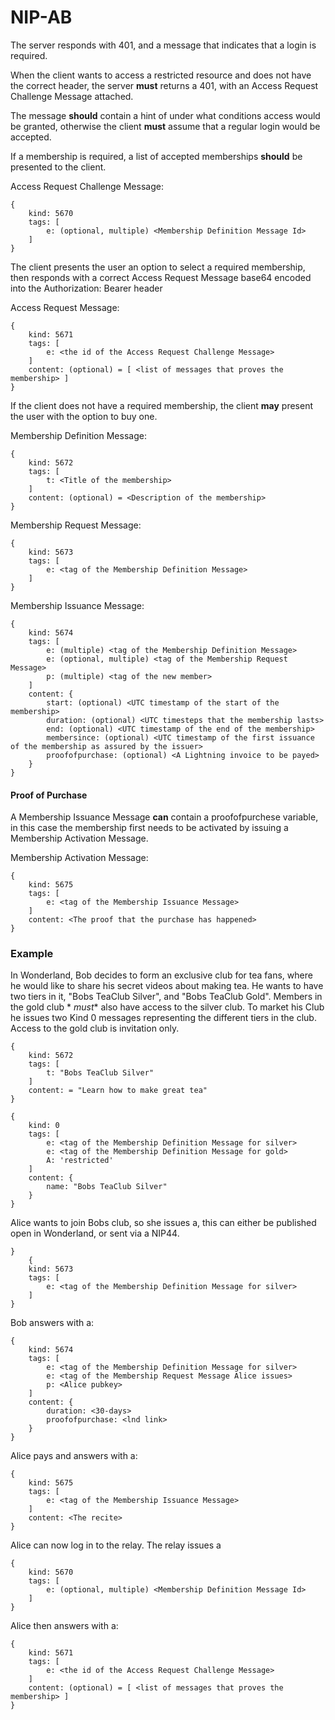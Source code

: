 NIP-AB
======

The server responds with 401, and a message that indicates that a login is required.

When the client wants to access a restricted resource and does not have the correct header, the server **must** returns
a
401, with an Access Request Challenge Message attached.

The message **should** contain a hint of under what conditions access would be granted, otherwise the client **must**
assume that a regular login would be accepted.

If a membership is required, a list of accepted memberships **should** be presented to the client.

Access Request Challenge Message:

    {
        kind: 5670
        tags: [
            e: (optional, multiple) <Membership Definition Message Id>
        ]
    }

The client presents the user an option to select a required membership, then responds with a correct Access Request
Message base64 encoded into the Authorization: Bearer header

Access Request Message:

    {
        kind: 5671
        tags: [
            e: <the id of the Access Request Challenge Message>
        ]
        content: (optional) = [ <list of messages that proves the membership> ]
    }

If the client does not have a required membership, the client **may** present the user with the option to buy one.

Membership Definition Message:

    {
        kind: 5672
        tags: [
            t: <Title of the membership>
        ]
        content: (optional) = <Description of the membership>
    } 

Membership Request Message:

    {
        kind: 5673
        tags: [
            e: <tag of the Membership Definition Message>
        ]
    }   

Membership Issuance Message:

    {
        kind: 5674
        tags: [
            e: (multiple) <tag of the Membership Definition Message>
            e: (optional, multiple) <tag of the Membership Request Message>
            p: (multiple) <tag of the new member>
        ]
        content: { 
            start: (optional) <UTC timestamp of the start of the membership>
            duration: (optional) <UTC timesteps that the membership lasts>
            end: (optional) <UTC timestamp of the end of the membership>
            membersince: (optional) <UTC timestamp of the first issuance of the membership as assured by the issuer>
            proofofpurchase: (optional) <A Lightning invoice to be payed>
        }
    }

#### Proof of Purchase

A Membership Issuance Message **can** contain a proofofpurchese variable, in this case the membership first needs to be
activated by issuing a Membership Activation Message.

Membership Activation Message:

    {
        kind: 5675
        tags: [
            e: <tag of the Membership Issuance Message>
        ]
        content: <The proof that the purchase has happened>
    }

### Example

In Wonderland, Bob decides to form an exclusive club for tea fans, where he would like to share his secret videos about
making tea. He wants to have two tiers in it, "Bobs TeaClub Silver", and "Bobs TeaClub Gold". Members in the gold club *
*must** also have access to the silver club. To market his Club he issues two Kind 0 messages representing the different
tiers in the club. Access to the gold club is invitation only.

    {
        kind: 5672
        tags: [
            t: "Bobs TeaClub Silver"
        ]
        content: = "Learn how to make great tea"
    } 

    {
        kind: 0
        tags: [
            e: <tag of the Membership Definition Message for silver>
            e: <tag of the Membership Definition Message for gold>
            A: 'restricted'
        ]
        content: {
            name: "Bobs TeaClub Silver"
        }
    }

Alice wants to join Bobs club, so she issues a, this can either be published open in Wonderland, or sent via a NIP44.

    }
        {
        kind: 5673
        tags: [
            e: <tag of the Membership Definition Message for silver>
        ]
    }

Bob answers with a:

    {
        kind: 5674
        tags: [
            e: <tag of the Membership Definition Message for silver>
            e: <tag of the Membership Request Message Alice issues>
            p: <Alice pubkey>
        ]
        content: { 
            duration: <30-days>
            proofofpurchase: <lnd link>
        }
    }

Alice pays and answers with a:

    {
        kind: 5675
        tags: [
            e: <tag of the Membership Issuance Message>
        ]
        content: <The recite>
    }

Alice can now log in to the relay. The relay issues a 

    {
        kind: 5670
        tags: [
            e: (optional, multiple) <Membership Definition Message Id>
        ]
    }

Alice then answers with a: 

    {
        kind: 5671
        tags: [
            e: <the id of the Access Request Challenge Message>
        ]
        content: (optional) = [ <list of messages that proves the membership> ]
    }
